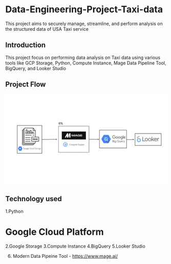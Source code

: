 # Data-Engineering-Project-Taxi-data
This project aims to securely manage, streamline, and perform analysis on the structured data of USA Taxi service
## Introduction
This project focus on performing data analysis on Taxi data using various tools like GCP Storage, Python, Compute Instance, Mage Data Pipeline Tool, BigQuery, and Looker Studio
## Project Flow
<img src="architecture.jpg?raw=true"/>

## Technology used
 1.Python
 # Google Cloud Platform
 2.Google Storage
 3.Compute Instance
 4.BigQuery
 5.Looker Studio

 6. Modern Data Pipeine Tool - https://www.mage.ai/
